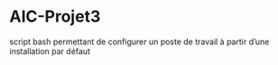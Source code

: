 # AIC-Projet3
script bash permettant de configurer un poste de travail à partir d’une installation par défaut
